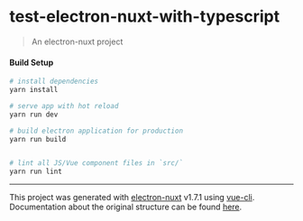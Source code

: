 # test-electron-nuxt-with-typescript

> An electron-nuxt project

#### Build Setup

``` bash
# install dependencies
yarn install

# serve app with hot reload
yarn run dev

# build electron application for production
yarn run build


# lint all JS/Vue component files in `src/`
yarn run lint

```

---

This project was generated with [electron-nuxt](https://github.com/michalzaq12/electron-nuxt) v1.7.1 using [vue-cli](https://github.com/vuejs/vue-cli). Documentation about the original structure can be found [here](https://github.com/michalzaq12/electron-nuxt/blob/master/README.md).
